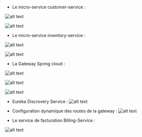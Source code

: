 - Le micro-service customer-service : 

![alt text](https://github.com/KhaoulaOuazzaz/Spring-Microservices/blob/master/demo/1.png)

![alt text](https://github.com/KhaoulaOuazzaz/Spring-Microservices/blob/master/demo/3.png)

- Le micro-service inventory-service :

![alt text](https://github.com/KhaoulaOuazzaz/Spring-Microservices/blob/master/demo/2.png)

![alt text](https://github.com/KhaoulaOuazzaz/Spring-Microservices/blob/master/demo/4.png)

- La Gateway Spring cloud : 


![alt text](https://github.com/KhaoulaOuazzaz/Spring-Microservices/blob/master/demo/5.png)

![alt text](https://github.com/KhaoulaOuazzaz/Spring-Microservices/blob/master/demo/6.png)

![alt text](https://github.com/KhaoulaOuazzaz/Spring-Microservices/blob/master/demo/7.png)

- Eureka Discrovery Service :
![alt text](https://github.com/KhaoulaOuazzaz/Spring-Microservices/blob/master/demo/8.png)

- Configuration dynamique des routes de la gateway : 
![alt text](https://github.com/KhaoulaOuazzaz/Spring-Microservices/blob/master/demo/10.png)

- Le service de facturation Billing-Service :

![alt text](https://github.com/KhaoulaOuazzaz/Spring-Microservices/blob/master/demo/14.png)

